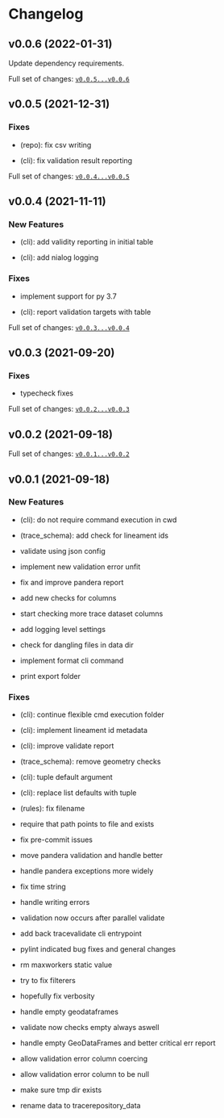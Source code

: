# Changelog

## v0.0.6 (2022-01-31)

Update dependency requirements.

Full set of changes:
[`v0.0.5...v0.0.6`](https://github.com/nialov/tracerepo/compare/v0.0.5...v0.0.6)

## v0.0.5 (2021-12-31)

### Fixes

-   (repo): fix csv writing

-   (cli): fix validation result reporting

Full set of changes:
[`v0.0.4...v0.0.5`](https://github.com/nialov/tracerepo/compare/v0.0.4...v0.0.5)

## v0.0.4 (2021-11-11)

### New Features

-   (cli): add validity reporting in initial table

-   (cli): add nialog logging

### Fixes

-   implement support for py 3.7

-   (cli): report validation targets with table

Full set of changes:
[`v0.0.3...v0.0.4`](https://github.com/nialov/tracerepo/compare/v0.0.3...v0.0.4)

## v0.0.3 (2021-09-20)

### Fixes

-   typecheck fixes

Full set of changes:
[`v0.0.2...v0.0.3`](https://github.com/nialov/tracerepo/compare/v0.0.2...v0.0.3)

## v0.0.2 (2021-09-18)

Full set of changes:
[`v0.0.1...v0.0.2`](https://github.com/nialov/tracerepo/compare/v0.0.1...v0.0.2)

## v0.0.1 (2021-09-18)

### New Features

-   (cli): do not require command execution in cwd

-   (trace_schema): add check for lineament ids

-   validate using json config

-   implement new validation error unfit

-   fix and improve pandera report

-   add new checks for columns

-   start checking more trace dataset columns

-   add logging level settings

-   check for dangling files in data dir

-   implement format cli command

-   print export folder

### Fixes

-   (cli): continue flexible cmd execution folder

-   (cli): implement lineament id metadata

-   (cli): improve validate report

-   (trace_schema): remove geometry checks

-   (cli): tuple default argument

-   (cli): replace list defaults with tuple

-   (rules): fix filename

-   require that path points to file and exists

-   fix pre-commit issues

-   move pandera validation and handle better

-   handle pandera exceptions more widely

-   fix time string

-   handle writing errors

-   validation now occurs after parallel validate

-   add back tracevalidate cli entrypoint

-   pylint indicated bug fixes and general changes

-   rm maxworkers static value

-   try to fix filterers

-   hopefully fix verbosity

-   handle empty geodataframes

-   validate now checks empty always aswell

-   handle empty GeoDataFrames and better critical err report

-   allow validation error column coercing

-   allow validation error column to be null

-   make sure tmp dir exists

-   rename data to tracerepository_data
